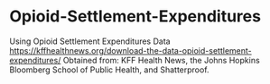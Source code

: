 # Opioid-Settlement-Expenditures
Using Opioid Settlement Expenditures Data https://kffhealthnews.org/download-the-data-opioid-settlement-expenditures/ Obtained from: KFF Health News, the Johns Hopkins Bloomberg School of Public Health, and Shatterproof.
